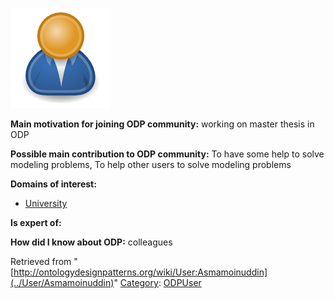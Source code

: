[![Image:ODPUser.png](../images/a/a6/ODPUser.png)](../Image/ODPUser.png "Image:ODPUser.png")




  





__Main motivation for joining ODP community:__ working on master thesis in ODP


__Possible main contribution to ODP community:__ To have some help to solve modeling problems, To help other users to solve modeling problems


__Domains of interest:__



* [University](../Community/University "Community:University")


__Is expert of:__


  

__How did I know about ODP:__ colleagues






Retrieved from "[http://ontologydesignpatterns.org/wiki/User:Asmamoinuddin](../User/Asmamoinuddin)"
 [Category](http://ontologydesignpatterns.org/wiki/Special:Categories "Special:Categories"): [ODPUser](../Category/ODPUser "Category:ODPUser")